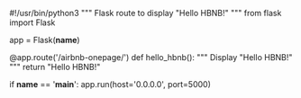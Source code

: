 #!/usr/bin/python3
"""
Flask route to display "Hello HBNB!"
"""
from flask import Flask

app = Flask(__name__)

@app.route('/airbnb-onepage/')
def hello_hbnb():
    """
    Display "Hello HBNB!"
    """
    return "Hello HBNB!"

if __name__ == '__main__':
    app.run(host='0.0.0.0', port=5000)



